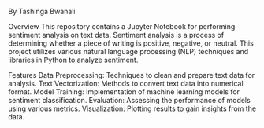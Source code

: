By Tashinga Bwanali

Overview
This repository contains a Jupyter Notebook for performing sentiment analysis on text data. Sentiment analysis is a process of determining whether a piece of writing is positive, negative, or neutral. This project utilizes various natural language processing (NLP) techniques and libraries in Python to analyze sentiment.

Features
Data Preprocessing: Techniques to clean and prepare text data for analysis.
Text Vectorization: Methods to convert text data into numerical format.
Model Training: Implementation of machine learning models for sentiment classification.
Evaluation: Assessing the performance of models using various metrics.
Visualization: Plotting results to gain insights from the data.
